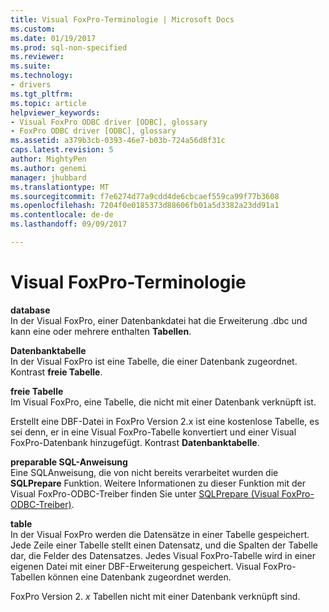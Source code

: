 ```yaml
---
title: Visual FoxPro-Terminologie | Microsoft Docs
ms.custom: 
ms.date: 01/19/2017
ms.prod: sql-non-specified
ms.reviewer: 
ms.suite: 
ms.technology:
- drivers
ms.tgt_pltfrm: 
ms.topic: article
helpviewer_keywords:
- Visual FoxPro ODBC driver [ODBC], glossary
- FoxPro ODBC driver [ODBC], glossary
ms.assetid: a379b3cb-0393-46e7-b03b-724a56d8f31c
caps.latest.revision: 5
author: MightyPen
ms.author: genemi
manager: jhubbard
ms.translationtype: MT
ms.sourcegitcommit: f7e6274d77a9cdd4de6cbcaef559ca99f77b3608
ms.openlocfilehash: 7204f0e0185373d88606fb01a5d3382a23dd91a1
ms.contentlocale: de-de
ms.lasthandoff: 09/09/2017

---
```

# <a name="visual-foxpro-terminology"></a>Visual FoxPro-Terminologie
**database**  
 In der Visual FoxPro, einer Datenbankdatei hat die Erweiterung .dbc und kann eine oder mehrere enthalten **Tabellen**.  
  
 **Datenbanktabelle**  
 In der Visual FoxPro ist eine Tabelle, die einer Datenbank zugeordnet. Kontrast **freie Tabelle**.  
  
 **freie Tabelle**  
 Im Visual FoxPro, eine Tabelle, die nicht mit einer Datenbank verknüpft ist.  
  
 Erstellt eine DBF-Datei in FoxPro Version 2.x ist eine kostenlose Tabelle, es sei denn, er in eine Visual FoxPro-Tabelle konvertiert und einer Visual FoxPro-Datenbank hinzugefügt. Kontrast **Datenbanktabelle**.  
  
 **preparable SQL-Anweisung**  
 Eine SQL­Anweisung, die von nicht bereits verarbeitet wurden die **SQLPrepare** Funktion. Weitere Informationen zu dieser Funktion mit der Visual FoxPro-ODBC-Treiber finden Sie unter [SQLPrepare (Visual FoxPro-ODBC-Treiber)](../../odbc/microsoft/sqlprepare-visual-foxpro-odbc-driver.md).  
  
 **table**  
 In der Visual FoxPro werden die Datensätze in einer Tabelle gespeichert. Jede Zeile einer Tabelle stellt einen Datensatz, und die Spalten der Tabelle dar, die Felder des Datensatzes. Jedes Visual FoxPro-Tabelle wird in einer eigenen Datei mit einer DBF-Erweiterung gespeichert. Visual FoxPro-Tabellen können eine Datenbank zugeordnet werden.  
  
 FoxPro Version 2. *x* Tabellen nicht mit einer Datenbank verknüpft sind.
